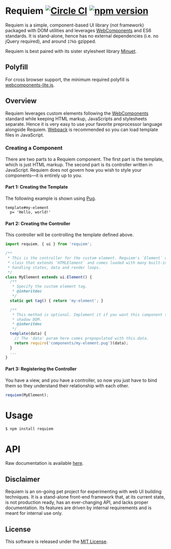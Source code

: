 # Requiem [![Circle CI](https://circleci.com/gh/andrewscwei/requiem/tree/master.svg?style=svg)](https://circleci.com/gh/andrewscwei/requiem/tree/master) [![npm version](https://badge.fury.io/js/requiem.svg)](https://badge.fury.io/js/requiem)

Requiem is a simple, component-based UI library (not framework) packaged with DOM utilities and leverages [WebComponents](http://webcomponents.org/) and ES6 standards. It is stand-alone, hence has no external dependencies (i.e. no jQuery required), and around `17kb` gzipped.

Requiem is best paired with its sister stylesheet library [Minuet](https://github.com/andrewscwei/minuet).

## Polyfill

For cross browser support, the minimum required polyfill is [webcomponents-lite.js](http://webcomponents.org/polyfills/).

## Overview

Requiem leverages custom elements following the [WebComponents](http://webcomponents.org/) standard while keeping HTML markup, JavaScripts and stylesheets separate. Hence it is very easy to use your favorite preprocessor language alongside Requiem. [Webpack](https://webpack.js.org/) is recommended so you can load template files in JavaScript.

### Creating a Component

There are two parts to a Requiem component. The first part is the template, which is just HTML markup. The second part is its controller written in JavaScript. Requiem does not govern how you wish to style your components—it is entirely up to you.

#### Part 1: Creating the Template

The following example is shown using [Pug](https://pugjs.org/api/getting-started.html).

```pug
template#my-element
  p= 'Hello, world!'
```

#### Part 2: Creating the Controller

This controller will be controlling the template defined above.

```js
import requiem, { ui } from 'requiem';

/**
 * This is the controller for the custom element. Requiem's `Element` class is an abstract 
 * class that extends `HTMLElement` and comes loaded with many built-in features, such as
 * handling states, data and render loops.
 */
class MyElement extends ui.Element() {
  /**
   * Specify the custom element tag.
   * @inheritdoc 
   */
  static get tag() { return 'my-element'; }

  /**
   * This method is optional. Implement it if you want this component to manage its own 
   * shadow DOM.
   * @inheritdoc 
   */
  template(data) {
    // The 'data' param here comes prepopulated with this.data.
    return require('components/my-element.pug')(data);
  }
  ...
}
```

#### Part 3: Registering the Controller

You have a view, and you have a controller, so now you just have to bind them so they understand their relationship with each other.

```js
requiem(MyElement);
```

# Usage

```
$ npm install requiem
```

# API

Raw documentation is available [here](http://andrewscwei.github.io/requiem).

## Disclaimer

Requiem is an on-going pet project for experimenting with web UI building techniques. It is a stand-alone front-end framework that, at its current state, is not production ready, has an ever-changing API, and lacks proper documentation. Its features are driven by internal requirements and is meant for internal use only.

## License

This software is released under the [MIT License](http://opensource.org/licenses/MIT).
